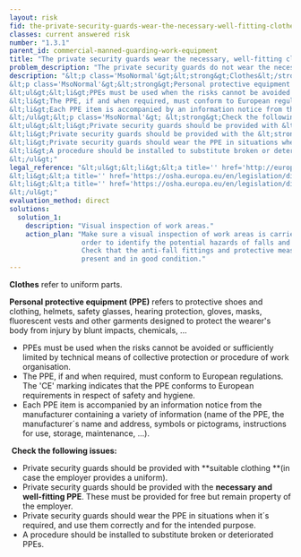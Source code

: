 ```yaml
---
layout: risk
fid: the-private-security-guards-wear-the-necessary-well-fitting-clothes-and-ppe-in-accordance-with-their-duty
classes: current answered risk
number: "1.3.1"
parent_id: commercial-manned-guarding-work-equipment
title: "The private security guards wear the necessary, well-fitting clothes and PPE, in accordance with their duty."
problem_description: "The private security guards do not wear the necessary, well-fitting clothes and PPE, in accordance with their duty"
description: "&lt;p class='MsoNormal'&gt;&lt;strong&gt;Clothes&lt;/strong&gt; refer to uniform parts.&lt;/p&gt;&amp;#13;
&lt;p class='MsoNormal'&gt;&lt;strong&gt;Personal protective equipment (PPE)&lt;/strong&gt; refers to protective shoes and clothing, helmets, safety glasses, hearing protection, gloves, masks, fluorescent vests and other garments designed to protect the wearer's body from injury by blunt impacts, chemicals, ...&lt;/p&gt;&amp;#13;
&lt;ul&gt;&lt;li&gt;PPEs must be used when the risks cannot be avoided or sufficiently limited by technical means of collective protection or procedure of work organisation.&lt;/li&gt;&amp;#13;
&lt;li&gt;The PPE, if and when required, must conform to European regulations. The 'CE' marking indicates that the PPE conforms to European requirements in respect of safety and hygiene. &lt;/li&gt;&amp;#13;
&lt;li&gt;Each PPE item is accompanied by an information notice from the manufacturer containing a variety of information (name of the PPE, the manufacturer´s name and address, symbols or pictograms, instructions for use, storage, maintenance, ...).&lt;/li&gt;&amp;#13;
&lt;/ul&gt;&lt;p class='MsoNormal'&gt; &lt;strong&gt;Check the following issues:&lt;/strong&gt;&lt;/p&gt;&amp;#13;
&lt;ul&gt;&lt;li&gt;Private security guards should be provided with &lt;strong&gt;suitable clothing &lt;/strong&gt;(in case the employer provides a uniform).&lt;/li&gt;&amp;#13;
&lt;li&gt;Private security guards should be provided with the &lt;strong&gt;necessary and well-fitting PPE&lt;/strong&gt;. These must be provided for free but remain property of the employer.&lt;/li&gt;&amp;#13;
&lt;li&gt;Private security guards should wear the PPE in situations when it´s required, and use them correctly and for the intended purpose.&lt;/li&gt;&amp;#13;
&lt;li&gt;A procedure should be installed to substitute broken or deteriorated PPEs.&lt;/li&gt;&amp;#13;
&lt;/ul&gt;"
legal_reference: "&lt;ul&gt;&lt;li&gt;&lt;a title='' href='http://europa.eu/legislation_summaries/employment_and_social_policy/health_hygiene_safety_at_work/c11113_en.htm' rel='nofollow' target='_blank'&gt;89/391/CEE Implementing measures to improve the health and safety of workers (framework directive).&lt;/a&gt;&lt;/li&gt;&amp;#13;
&lt;li&gt;&lt;a title='' href='https://osha.europa.eu/en/legislation/directives/workplaces-equipment-signs-personal-protective-equipment/osh-directives/4' rel='nofollow' target='_blank'&gt;89/656/CEE Directive on minimum health and safety requirements for workers using personal protective equipment at work.&lt;/a&gt;&lt;/li&gt;&amp;#13;
&lt;li&gt;&lt;a title='' href='https://osha.europa.eu/en/legislation/directives/workplaces-equipment-signs-personal-protective-equipment/osh-directives/2' rel='nofollow' target='_blank'&gt;89/654/EEC Directive on the minimum safety and health requirements for the workplace.&lt;/a&gt;&lt;/li&gt;&amp;#13;
&lt;/ul&gt;"
evaluation_method: direct
solutions:
  solution_1:
    description: "Visual inspection of work areas."
    action_plan: "Make sure a visual inspection of work areas is carried out in
                  order to identify the potential hazards of falls and slips.
                  Check that the anti-fall fittings and protective measures are
                  present and in good condition."
---
```

**Clothes** refer to uniform parts.

**Personal protective equipment (PPE)** refers to protective shoes and clothing, helmets, safety glasses, hearing protection, gloves, masks, fluorescent vests and other garments designed to protect the wearer's body from injury by blunt impacts, chemicals, ...

  * PPEs must be used when the risks cannot be avoided or sufficiently limited by technical means of collective protection or procedure of work organisation.
  * The PPE, if and when required, must conform to European regulations. The 'CE' marking indicates that the PPE conforms to European requirements in respect of safety and hygiene. 
  * Each PPE item is accompanied by an information notice from the manufacturer containing a variety of information (name of the PPE, the manufacturer´s name and address, symbols or pictograms, instructions for use, storage, maintenance, ...).

 **Check the following issues:**

  * Private security guards should be provided with **suitable clothing **(in case the employer provides a uniform).
  * Private security guards should be provided with the **necessary and well-fitting PPE**. These must be provided for free but remain property of the employer.
  * Private security guards should wear the PPE in situations when it´s required, and use them correctly and for the intended purpose.
  * A procedure should be installed to substitute broken or deteriorated PPEs.


